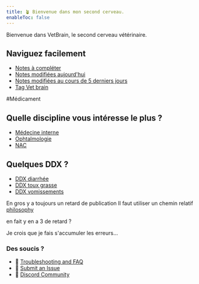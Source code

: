 ```yaml
---
title: 🪴 Bienvenue dans mon second cerveau.
enableToc: false
---
```

Bienvenue dans VetBrain, le second cerveau vétérinaire.

## Naviguez facilement
- [Notes à compléter](Vetbrain/Indexe/Notes%20à%20compléter.md)
- [Notes modifiées aujourd'hui](Vetbrain/Indexe/Notes%20modifiées%20aujourd'hui.md)
- [Notes modifiées au cours de 5 derniers jours](Vetbrain/Indexe/Notes%20modifiées%20au%20cours%20de%205%20derniers%20jours.md)
- [Tag Vet brain](Vetbrain/Indexe/Tag%20Vet%20brain.md)

#Médicament 

## Quelle discipline vous intéresse le plus ?
- [Médecine interne](Vetbrain/Discipline/Médecine%20interne.md) 
- [Ophtalmologie](Vetbrain/Discipline/Ophtalmologie.md)
- [NAC](Vetbrain/Discipline/NAC.md) 

## Quelques DDX ?
- [DDX diarrhée](Vetbrain/DDX/DDX%20diarrhée.md)
- [DDX toux grasse](Vetbrain/DDX/DDX%20toux%20grasse.md)
- [DDX vomissements](Vetbrain/DDX/DDX%20vomissements.md)

En gros y a toujours un retard de publication
Il faut utiliser un chemin relatif [philosophy](notes/philosophy.md)

en fait y en a 3 de retard ?

Je crois que je fais s'accumuler les erreurs...

### Des soucis ?
- 🚧 [Troubleshooting and FAQ](notes/troubleshooting.md)
- 🐛 [Submit an Issue](https://github.com/jackyzha0/quartz/issues)
- 👀 [Discord Community](https://discord.gg/cRFFHYye7t)
